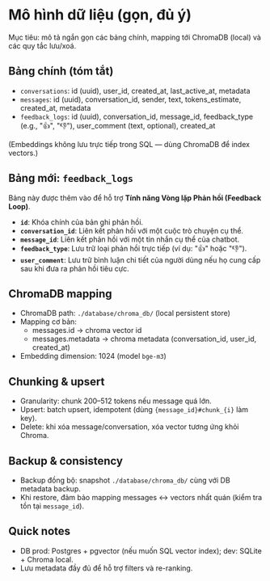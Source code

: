 # Mô hình dữ liệu (gọn, đủ ý)

Mục tiêu: mô tả ngắn gọn các bảng chính, mapping tới ChromaDB (local) và các quy tắc lưu/xoá.

## Bảng chính (tóm tắt)
- `conversations`: id (uuid), user_id, created_at, last_active_at, metadata
- `messages`: id (uuid), conversation_id, sender, text, tokens_estimate, created_at, metadata
- `feedback_logs`: id (uuid), conversation_id, message_id, feedback_type (e.g., "👍", "👎"), user_comment (text, optional), created_at

(Embeddings không lưu trực tiếp trong SQL — dùng ChromaDB để index vectors.)

## Bảng mới: `feedback_logs`

Bảng này được thêm vào để hỗ trợ **Tính năng Vòng lặp Phản hồi (Feedback Loop)**.

- **`id`**: Khóa chính của bản ghi phản hồi.
- **`conversation_id`**: Liên kết phản hồi với một cuộc trò chuyện cụ thể.
- **`message_id`**: Liên kết phản hồi với một tin nhắn cụ thể của chatbot.
- **`feedback_type`**: Lưu trữ loại phản hồi trực tiếp (ví dụ: "👍" hoặc "👎").
- **`user_comment`**: Lưu trữ bình luận chi tiết của người dùng nếu họ cung cấp sau khi đưa ra phản hồi tiêu cực.

## ChromaDB mapping
- ChromaDB path: `./database/chroma_db/` (local persistent store)
- Mapping cơ bản:
  - messages.id -> chroma vector id
  - messages.metadata -> chroma metadata (conversation_id, user_id, created_at)
- Embedding dimension: 1024 (model `bge-m3`)

## Chunking & upsert
- Granularity: chunk 200–512 tokens nếu message quá lớn.
- Upsert: batch upsert, idempotent (dùng `{message_id}#chunk_{i}` làm key).
- Delete: khi xóa message/conversation, xóa vector tương ứng khỏi Chroma.

## Backup & consistency
- Backup đồng bộ: snapshot `./database/chroma_db/` cùng với DB metadata backup.
- Khi restore, đảm bảo mapping messages <-> vectors nhất quán (kiểm tra tồn tại `message_id`).

## Quick notes
- DB prod: Postgres + pgvector (nếu muốn SQL vector index); dev: SQLite + Chroma local.
- Lưu metadata đầy đủ để hỗ trợ filters và re-ranking.